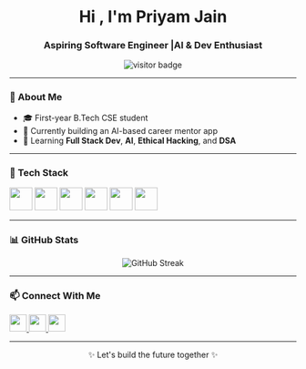 

<h1 align="center">Hi , I'm Priyam Jain</h1>
<h3 align="center">Aspiring Software Engineer |AI & Dev Enthusiast</h3>

<p align="center">
  <img src="https://komarev.com/ghpvc/?username=priyamjain&label=Profile%20Views&color=0e75b6&style=flat" alt="visitor badge" />
</p>

---

### 🚀 About Me

- 🎓 First-year B.Tech CSE student  
- 🔭 Currently building an AI-based career mentor app  
- 🌱 Learning **Full Stack Dev**, **AI**, **Ethical Hacking**, and **DSA**  


---

### 🧰 Tech Stack

<p align="left">
  <img src="https://cdn.jsdelivr.net/gh/devicons/devicon/icons/javascript/javascript-original.svg" width="40" />
  <img src="https://cdn.jsdelivr.net/gh/devicons/devicon/icons/react/react-original.svg" width="40" />
  <img src="https://cdn.jsdelivr.net/gh/devicons/devicon/icons/nodejs/nodejs-original.svg" width="40" />
  <img src="https://cdn.jsdelivr.net/gh/devicons/devicon/icons/python/python-original.svg" width="40" />
  <img src="https://cdn.jsdelivr.net/gh/devicons/devicon/icons/firebase/firebase-plain.svg" width="40" />
  <img src="https://cdn.jsdelivr.net/gh/devicons/devicon/icons/mongodb/mongodb-original.svg" width="40" />
</p>

---

### 📊 GitHub Stats

<p align="center">
  <img src="https://github-readme-streak-stats.herokuapp.com/?user=priyamjain&theme=radical&date_format=M%20j%5B%2C%20Y%5D" alt="GitHub Streak" />
</p>

---

### 📫 Connect With Me

<p align="left">
  <a href="https://linkedin.com/in/priyamjain" target="_blank">
    <img src="https://cdn-icons-png.flaticon.com/512/174/174857.png" width="30" />
  </a>
  <a href="mailto:priyamjain@example.com">
    <img src="https://cdn-icons-png.flaticon.com/512/732/732200.png" width="30" />
  </a>
  <a href="https://github.com/priyamjain" target="_blank">
    <img src="https://cdn-icons-png.flaticon.com/512/25/25231.png" width="30" />
  </a>
</p>

---

<p align="center">✨ Let's build the future together ✨</p>
